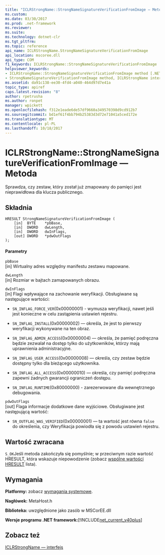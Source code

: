 ```yaml
---
title: "ICLRStrongName::StrongNameSignatureVerificationFromImage — Metoda"
ms.custom: 
ms.date: 03/30/2017
ms.prod: .net-framework
ms.reviewer: 
ms.suite: 
ms.technology: dotnet-clr
ms.tgt_pltfrm: 
ms.topic: reference
api_name: ICLRStrongName.StrongNameSignatureVerificationFromImage
api_location: mscoree.dll
api_type: COM
f1_keywords: ICLRStrongName::StrongNameSignatureVerificationFromImage
helpviewer_keywords:
- ICLRStrongName::StrongNameSignatureVerificationFromImage method [.NET Framework hosting]
- StrongNameSignatureVerificationFromImage method, ICLRStrongName interface [.NET Framework hosting]
ms.assetid: da91c138-ee30-4fd4-a040-464d97d7e41a
topic_type: apiref
caps.latest.revision: "8"
author: rpetrusha
ms.author: ronpet
manager: wpickett
ms.openlocfilehash: f312e1eade6de57df9660a349570398d9cd912b7
ms.sourcegitcommit: bd1ef61f4bb794b25383d3d72e71041a5ced172e
ms.translationtype: MT
ms.contentlocale: pl-PL
ms.lasthandoff: 10/18/2017
---
```

# <a name="iclrstrongnamestrongnamesignatureverificationfromimage-method"></a>ICLRStrongName::StrongNameSignatureVerificationFromImage — Metoda
Sprawdza, czy zestaw, który został już zmapowany do pamięci jest nieprawidłowa dla klucza publicznego.  
  
## <a name="syntax"></a>Składnia  
  
```  
HRESULT StrongNameSignatureVerificationFromImage (  
    [in]  BYTE    *pbBase,  
    [in]  DWORD   dwLength,  
    [in]  DWORD   dwInFlags,  
    [out] DWORD   *pdwOutFlags  
);  
```  
  
#### <a name="parameters"></a>Parametry  
 `pbBase`  
 [in] Wirtualny adres względny manifestu zestawu mapowane.  
  
 `dwLength`  
 [in] Rozmiar w bajtach zamapowanych obrazu.  
  
 `dwInFlags`  
 [in] Flagi wpływające na zachowanie weryfikacji. Obsługiwane są następujące wartości:  
  
-   `SN_INFLAG_FORCE_VER`(0x00000001) - wymusza weryfikacji, nawet jeśli jest konieczne w celu zastąpienia ustawień rejestru.  
  
-   `SN_INFLAG_INSTALL`(0x00000002) — określa, że jest to pierwszy weryfikacji wykonywane na ten obraz.  
  
-   `SN_INFLAG_ADMIN_ACCESS`(0x00000004) — określa, że pamięć podręczna będzie zezwalał na dostęp tylko do użytkowników, którzy mają uprawnienia administracyjne.  
  
-   `SN_INFLAG_USER_ACCESS`(0x00000008) — określa, czy zestaw będzie dostępny tylko dla bieżącego użytkownika.  
  
-   `SN_INFLAG_ALL_ACCESS`(0x00000010) — określa, czy pamięć podręczna zapewni żadnych gwarancji ograniczeń dostępu.  
  
-   `SN_INFLAG_RUNTIME`(0x80000000) - zarezerwowane dla wewnętrznego debugowania.  
  
 `pdwOutFlags`  
 [out] Flaga informacje dodatkowe dane wyjściowe. Obsługiwane jest następującą wartość:  
  
-   `SN_OUTFLAG_WAS_VERIFIED`(0x00000001) — ta wartość jest równa `false` do określenia, czy Weryfikacja powiodła się z powodu ustawień rejestru.  
  
## <a name="return-value"></a>Wartość zwracana  
 `S_OK`Jeśli metoda zakończyła się pomyślnie; w przeciwnym razie wartość HRESULT, która wskazuje niepowodzenie (zobacz [wspólne wartości HRESULT](http://go.microsoft.com/fwlink/?LinkId=213878) lista).  
  
## <a name="requirements"></a>Wymagania  
 **Platformy:** zobacz [wymagania systemowe](../../../../docs/framework/get-started/system-requirements.md).  
  
 **Nagłówek:** MetaHost.h  
  
 **Biblioteka:** uwzględnione jako zasób w MSCorEE.dll  
  
 **Wersje programu .NET framework:**[!INCLUDE[net_current_v40plus](../../../../includes/net-current-v40plus-md.md)]  
  
## <a name="see-also"></a>Zobacz też  
 [ICLRStrongName — interfejs](../../../../docs/framework/unmanaged-api/hosting/iclrstrongname-interface.md)
